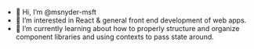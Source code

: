 - 👋 Hi, I’m @msnyder-msft
- 👀 I’m interested in React & general front end development of web apps.
- 🌱 I’m currently learning about how to properly structure and organize component libraries and using contexts to pass state around.
<!---- 💞️ I’m looking to collaborate on ...
- 📫 How to reach me ...
--->

<!---
msnyder-msft/msnyder-msft is a ✨ special ✨ repository because its `README.md` (this file) appears on your GitHub profile.
You can click the Preview link to take a look at your changes.
--->
